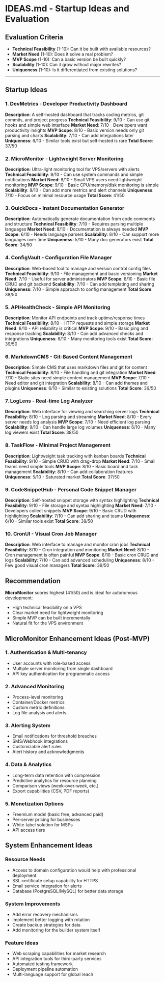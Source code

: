 # IDEAS.md - Startup Ideas and Evaluation

## Evaluation Criteria
- **Technical Feasibility** (1-10): Can it be built with available resources?
- **Market Need** (1-10): Does it solve a real problem?
- **MVP Scope** (1-10): Can a basic version be built quickly?
- **Scalability** (1-10): Can it grow without major rewrites?
- **Uniqueness** (1-10): Is it differentiated from existing solutions?

---

## Startup Ideas

### 1. DevMetrics - Developer Productivity Dashboard
**Description**: A self-hosted dashboard that tracks coding metrics, git commits, and project progress
**Technical Feasibility**: 9/10 - Can use git hooks and simple web interface
**Market Need**: 7/10 - Developers want productivity insights
**MVP Scope**: 8/10 - Basic version needs only git parsing and charts
**Scalability**: 7/10 - Can add integrations later
**Uniqueness**: 6/10 - Similar tools exist but self-hosted is rare
**Total Score**: 37/50

### 2. MicroMonitor - Lightweight Server Monitoring
**Description**: Ultra-light monitoring tool for VPS/servers with alerts
**Technical Feasibility**: 9/10 - Can use system commands and simple notifications
**Market Need**: 8/10 - Small VPS users need lightweight monitoring
**MVP Scope**: 9/10 - Basic CPU/memory/disk monitoring is simple
**Scalability**: 8/10 - Can add more metrics and alert channels
**Uniqueness**: 7/10 - Focus on minimal resource usage
**Total Score**: 41/50

### 3. QuickDocs - Instant Documentation Generator
**Description**: Automatically generate documentation from code comments and structure
**Technical Feasibility**: 7/10 - Requires parsing multiple languages
**Market Need**: 8/10 - Documentation is always needed
**MVP Scope**: 6/10 - Needs language parsers
**Scalability**: 8/10 - Can support more languages over time
**Uniqueness**: 5/10 - Many doc generators exist
**Total Score**: 34/50

### 4. ConfigVault - Configuration File Manager
**Description**: Web-based tool to manage and version control config files
**Technical Feasibility**: 9/10 - File management and basic versioning
**Market Need**: 7/10 - Useful for server administrators
**MVP Scope**: 8/10 - Basic file CRUD and git backend
**Scalability**: 7/10 - Can add templating and sharing
**Uniqueness**: 7/10 - Simple approach to config management
**Total Score**: 38/50

### 5. APIHealthCheck - Simple API Monitoring
**Description**: Monitor API endpoints and track uptime/response times
**Technical Feasibility**: 8/10 - HTTP requests and simple storage
**Market Need**: 8/10 - API reliability is critical
**MVP Scope**: 9/10 - Basic ping and response tracking
**Scalability**: 8/10 - Can add advanced checks and integrations
**Uniqueness**: 6/10 - Many monitoring tools exist
**Total Score**: 39/50

### 6. MarkdownCMS - Git-Based Content Management
**Description**: Simple CMS that uses markdown files and git for content
**Technical Feasibility**: 8/10 - File handling and git integration
**Market Need**: 7/10 - Static sites need simple content management
**MVP Scope**: 7/10 - Need editor and git integration
**Scalability**: 8/10 - Can add themes and plugins
**Uniqueness**: 6/10 - Similar to existing solutions
**Total Score**: 36/50

### 7. LogLens - Real-time Log Analyzer
**Description**: Web interface for viewing and searching server logs
**Technical Feasibility**: 8/10 - Log parsing and streaming
**Market Need**: 8/10 - Every server needs log analysis
**MVP Scope**: 7/10 - Need efficient log parsing
**Scalability**: 9/10 - Can handle large log volumes
**Uniqueness**: 6/10 - Many log viewers exist
**Total Score**: 38/50

### 8. TaskFlow - Minimal Project Management
**Description**: Lightweight task tracking with kanban boards
**Technical Feasibility**: 9/10 - Simple CRUD with drag-drop
**Market Need**: 7/10 - Small teams need simple tools
**MVP Scope**: 8/10 - Basic board and task management
**Scalability**: 8/10 - Can add collaboration features
**Uniqueness**: 5/10 - Saturated market
**Total Score**: 37/50

### 9. CodeSnippetHub - Personal Code Snippet Manager
**Description**: Self-hosted snippet storage with syntax highlighting
**Technical Feasibility**: 9/10 - File storage and syntax highlighting
**Market Need**: 7/10 - Developers collect snippets
**MVP Scope**: 9/10 - Basic CRUD with highlighting
**Scalability**: 7/10 - Can add sharing and teams
**Uniqueness**: 6/10 - Similar tools exist
**Total Score**: 38/50

### 10. CronUI - Visual Cron Job Manager
**Description**: Web interface to manage and monitor cron jobs
**Technical Feasibility**: 8/10 - Cron integration and monitoring
**Market Need**: 8/10 - Cron management is often painful
**MVP Scope**: 8/10 - Basic cron CRUD and logs
**Scalability**: 7/10 - Can add advanced scheduling
**Uniqueness**: 8/10 - Few good visual cron managers
**Total Score**: 39/50

## Recommendation
**MicroMonitor** scores highest (41/50) and is ideal for autonomous development:
- High technical feasibility on a VPS
- Clear market need for lightweight monitoring
- Simple MVP can be built incrementally
- Natural fit for the VPS environment

## MicroMonitor Enhancement Ideas (Post-MVP)

### 1. Authentication & Multi-tenancy
- User accounts with role-based access
- Multiple server monitoring from single dashboard
- API key authentication for programmatic access

### 2. Advanced Monitoring
- Process-level monitoring
- Container/Docker metrics
- Custom metric definitions
- Log file analysis and alerts

### 3. Alerting System
- Email notifications for threshold breaches
- SMS/Webhook integrations
- Customizable alert rules
- Alert history and acknowledgments

### 4. Data & Analytics
- Long-term data retention with compression
- Predictive analytics for resource planning
- Comparison views (week-over-week, etc.)
- Export capabilities (CSV, PDF reports)

### 5. Monetization Options
- Freemium model (basic free, advanced paid)
- Per-server pricing for businesses
- White-label solution for MSPs
- API access tiers

## System Enhancement Ideas

### Resource Needs
- Access to domain configuration would help with professional deployment
- SSL certificate setup capability for HTTPS
- Email service integration for alerts
- Database (PostgreSQL/MySQL) for better data storage

### System Improvements
- Add error recovery mechanisms
- Implement better logging with rotation
- Create backup strategies for data
- Add monitoring for the builder system itself

### Feature Ideas
- Web scraping capabilities for market research
- API integration tools for third-party services
- Automated testing framework
- Deployment pipeline automation
- Multi-language support for global reach